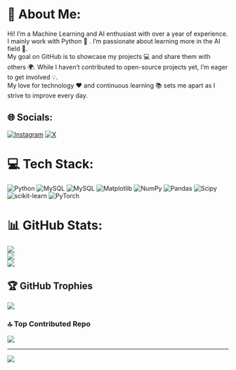 # 💫 About Me:
Hi! I’m a Machine Learning and AI enthusiast with over a year of experience. I mainly work with Python 🐍 . I’m passionate about learning more in the AI field 🤖.<br>My goal on GitHub is to showcase my projects 💻 and share them with others 🌍. While I haven’t contributed to open-source projects yet, I’m eager to get involved 💡.<br>My love for technology ❤️ and continuous learning 📚 sets me apart as I strive to improve every day.


## 🌐 Socials:
[![Instagram](https://img.shields.io/badge/Instagram-%23E4405F.svg?logo=Instagram&logoColor=white)](https://instagram.com/meehdi_f) [![X](https://img.shields.io/badge/X-black.svg?logo=X&logoColor=white)](https://x.com/Meehdi_f) 

# 💻 Tech Stack:
![Python](https://img.shields.io/badge/python-3670A0?style=for-the-badge&logo=python&logoColor=ffdd54) ![MySQL](https://img.shields.io/badge/mysql-4479A1.svg?style=for-the-badge&logo=mysql&logoColor=white) ![MySQL](https://img.shields.io/badge/mysql-4479A1.svg?style=for-the-badge&logo=mysql&logoColor=white) ![Matplotlib](https://img.shields.io/badge/Matplotlib-%23ffffff.svg?style=for-the-badge&logo=Matplotlib&logoColor=black) ![NumPy](https://img.shields.io/badge/numpy-%23013243.svg?style=for-the-badge&logo=numpy&logoColor=white) ![Pandas](https://img.shields.io/badge/pandas-%23150458.svg?style=for-the-badge&logo=pandas&logoColor=white) ![Scipy](https://img.shields.io/badge/SciPy-%230C55A5.svg?style=for-the-badge&logo=scipy&logoColor=%white) ![scikit-learn](https://img.shields.io/badge/scikit--learn-%23F7931E.svg?style=for-the-badge&logo=scikit-learn&logoColor=white) ![PyTorch](https://img.shields.io/badge/PyTorch-%23EE4C2C.svg?style=for-the-badge&logo=PyTorch&logoColor=white)
# 📊 GitHub Stats:
![](https://github-readme-stats.vercel.app/api?username=Meehdif&theme=dark&hide_border=false&include_all_commits=true&count_private=false)<br/>
![](https://github-readme-streak-stats.herokuapp.com/?user=Meehdif&theme=dark&hide_border=false)<br/>
![](https://github-readme-stats.vercel.app/api/top-langs/?username=Meehdif&theme=dark&hide_border=false&include_all_commits=true&count_private=false&layout=compact)

## 🏆 GitHub Trophies
![](https://github-profile-trophy.vercel.app/?username=Meehdif&theme=radical&no-frame=false&no-bg=false&margin-w=4)

### 🔝 Top Contributed Repo
![](https://github-contributor-stats.vercel.app/api?username=Meehdif&limit=5&theme=dark&combine_all_yearly_contributions=true)

---
[![](https://visitcount.itsvg.in/api?id=Meehdif&icon=0&color=0)](https://visitcount.itsvg.in)

<!-- Proudly created with GPRM ( https://gprm.itsvg.in ) -->
